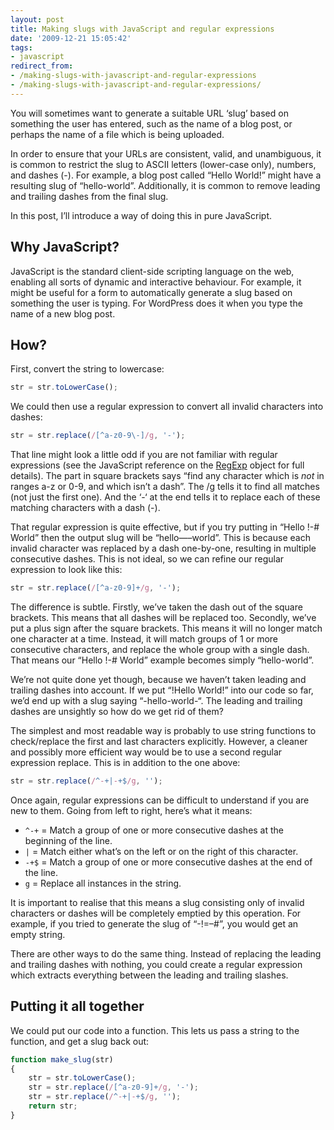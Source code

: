 ```yaml
---
layout: post
title: Making slugs with JavaScript and regular expressions
date: '2009-12-21 15:05:42'
tags:
- javascript
redirect_from:
- /making-slugs-with-javascript-and-regular-expressions
- /making-slugs-with-javascript-and-regular-expressions/
---
```


You will sometimes want to generate a suitable URL ‘slug’ based on something the user has entered, such as the name of a blog post, or perhaps the name of a file which is being uploaded.

In order to ensure that your URLs are consistent, valid, and unambiguous, it is common to restrict the slug to ASCII letters (lower-case only), numbers, and dashes (-). For example, a blog post called “Hello World!” might have a resulting slug of “hello-world”. Additionally, it is common to remove leading and trailing dashes from the final slug.

In this post, I’ll introduce a way of doing this in pure JavaScript.

## Why JavaScript?

JavaScript is the standard client-side scripting language on the web, enabling all sorts of dynamic and interactive behaviour. For example, it might be useful for a form to automatically generate a slug based on something the user is typing. For WordPress does it when you type the name of a new blog post.

## How?

First, convert the string to lowercase:

```javascript
str = str.toLowerCase();
```

We could then use a regular expression to convert all invalid characters into dashes:

```javascript
str = str.replace(/[^a-z0-9\-]/g, '-');
```

That line might look a little odd if you are not familiar with regular expressions (see the JavaScript reference on the [RegExp](https://developer.mozilla.org/en-US/docs/Web/JavaScript/Reference/Global_Objects/RegExp) object for full details). The part in square brackets says “find any character which is _not_ in ranges a-z or 0-9, and which isn’t a dash”. The /g tells it to find all matches (not just the first one). And the ‘-‘ at the end tells it to replace each of these matching characters with a dash (-).

That regular expression is quite effective, but if you try putting in “Hello !-# World” then the output slug will be “hello—–world”. This is because each invalid character was replaced by a dash one-by-one, resulting in multiple consecutive dashes. This is not ideal, so we can refine our regular expression to look like this:

```javascript
str = str.replace(/[^a-z0-9]+/g, '-');
```

The difference is subtle. Firstly, we’ve taken the dash out of the square brackets. This means that all dashes will be replaced too. Secondly, we’ve put a plus sign after the square brackets. This means it will no longer match one character at a time. Instead, it will match groups of 1 or more consecutive characters, and replace the whole group with a single dash. That means our “Hello !-# World” example becomes simply “hello-world”.

We’re not quite done yet though, because we haven’t taken leading and trailing dashes into account. If we put “!Hello World!” into our code so far, we’d end up with a slug saying “-hello-world-“. The leading and trailing dashes are unsightly so how do we get rid of them?

The simplest and most readable way is probably to use string functions to check/replace the first and last characters explicitly. However, a cleaner and possibly more efficient way would be to use a second regular expression replace. This is in addition to the one above:

```javascript
str = str.replace(/^-+|-+$/g, '');
```

Once again, regular expressions can be difficult to understand if you are new to them. Going from left to right, here’s what it means:

- `^-+` = Match a group of one or more consecutive dashes at the beginning of the line.
- `|` = Match either what’s on the left or on the right of this character.
- `-+$` = Match a group of one or more consecutive dashes at the end of the line.
- `g` = Replace all instances in the string.

It is important to realise that this means a slug consisting only of invalid characters or dashes will be completely emptied by this operation. For example, if you tried to generate the slug of “-!=–#”, you would get an empty string.

There are other ways to do the same thing. Instead of replacing the leading and trailing dashes with nothing, you could create a regular expression which extracts everything between the leading and trailing slashes.

## Putting it all together

We could put our code into a function. This lets us pass a string to the function, and get a slug back out:

```javascript
function make_slug(str)
{
    str = str.toLowerCase();
    str = str.replace(/[^a-z0-9]+/g, '-');
    str = str.replace(/^-+|-+$/g, '');
    return str;
}
```
